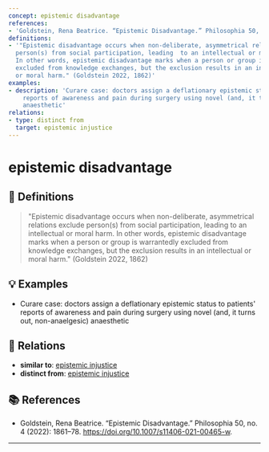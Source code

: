 ```yaml
---
concept: epistemic disadvantage
references:
- 'Goldstein, Rena Beatrice. “Epistemic Disadvantage.” Philosophia 50, no. 4 (2022): 1861–78. https://doi.org/10.1007/s11406-021-00465-w.'
definitions:
- '"Epistemic disadvantage occurs when non-deliberate, asymmetrical relations exclude
  person(s) from social participation, leading  to an intellectual or moral harm.
  In other words, epistemic disadvantage marks when a person or group is warrantedly
  excluded from knowledge exchanges, but the exclusion results in an intellectual
  or moral harm." (Goldstein 2022, 1862)'
examples:
- description: 'Curare case: doctors assign a deflationary epistemic status to patients''
    reports of awareness and pain during surgery using novel (and, it turns out, non-anaelgesic)
    anaesthetic'
relations:
- type: distinct from
  target: epistemic injustice
---
```


# epistemic disadvantage

## 📖 Definitions

> "Epistemic disadvantage occurs when non-deliberate, asymmetrical relations exclude person(s) from social participation, leading  to an intellectual or moral harm. In other words, epistemic disadvantage marks when a person or group is warrantedly excluded from knowledge exchanges, but the exclusion results in an intellectual or moral harm." (Goldstein 2022, 1862)

## 💡 Examples

- Curare case: doctors assign a deflationary epistemic status to patients' reports of awareness and pain during surgery using novel (and, it turns out, non-anaelgesic) anaesthetic

## 🔗 Relations

- **similar to**: [epistemic injustice](./epistemic-injustice.md)
- **distinct from**: [epistemic injustice](./epistemic-injustice.md)

## 📚 References

- Goldstein, Rena Beatrice. “Epistemic Disadvantage.” Philosophia 50, no. 4 (2022): 1861–78. https://doi.org/10.1007/s11406-021-00465-w.

---

<script src="https://giscus.app/client.js"
                data-repo="natesheehan/conceptcartography"
                data-repo-id="R_kgDOPB5QiQ"
                data-category="General"
                data-category-id="DIC_kwDOPB5Qic4CsAxd"
                data-mapping="pathname"
                data-strict="0"
                data-reactions-enabled="1"
                data-emit-metadata="0"
                data-input-position="bottom"
                data-theme="catppuccin_mocha"
                data-lang="en"
                crossorigin="anonymous"
                async>
        </script>
        
